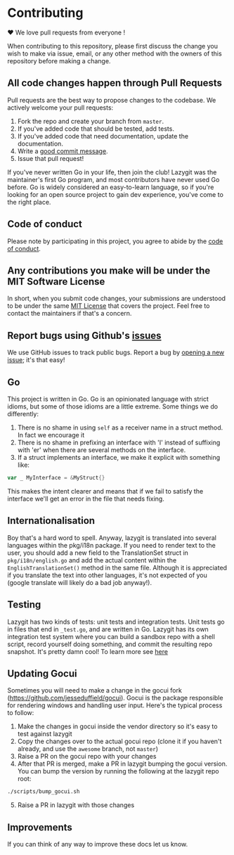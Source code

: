 # Contributing

♥ We love pull requests from everyone !

When contributing to this repository, please first discuss the change you wish
to make via issue, email, or any other method with the owners of this repository
before making a change.

## All code changes happen through Pull Requests

Pull requests are the best way to propose changes to the codebase. We actively
welcome your pull requests:

1. Fork the repo and create your branch from `master`.
2. If you've added code that should be tested, add tests.
3. If you've added code that need documentation, update the documentation.
4. Write a [good commit message](http://tbaggery.com/2008/04/19/a-note-about-git-commit-messages.html).
5. Issue that pull request!

If you've never written Go in your life, then join the club! Lazygit was the maintainer's first Go program, and most contributors have never used Go before. Go is widely considered an easy-to-learn language, so if you're looking for an open source project to gain dev experience, you've come to the right place.

## Code of conduct

Please note by participating in this project, you agree to abide by the [code of conduct].

[code of conduct]: https://github.com/jesseduffield/lazygit/blob/master/CODE-OF-CONDUCT.md

## Any contributions you make will be under the MIT Software License

In short, when you submit code changes, your submissions are understood to be
under the same [MIT License](http://choosealicense.com/licenses/mit/) that
covers the project. Feel free to contact the maintainers if that's a concern.

## Report bugs using Github's [issues](https://github.com/jesseduffield/lazygit/issues)

We use GitHub issues to track public bugs. Report a bug by [opening a new
issue](https://github.com/jesseduffield/lazygit/issues/new); it's that easy!

## Go

This project is written in Go. Go is an opinionated language with strict idioms, but some of those idioms are a little extreme. Some things we do differently:

1. There is no shame in using `self` as a receiver name in a struct method. In fact we encourage it
2. There is no shame in prefixing an interface with 'I' instead of suffixing with 'er' when there are several methods on the interface.
3. If a struct implements an interface, we make it explicit with something like:

```go
var _ MyInterface = &MyStruct{}
```

This makes the intent clearer and means that if we fail to satisfy the interface we'll get an error in the file that needs fixing.

## Internationalisation

Boy that's a hard word to spell. Anyway, lazygit is translated into several languages within the pkg/i18n package. If you need to render text to the user, you should add a new field to the TranslationSet struct in `pkg/i18n/english.go` and add the actual content within the `EnglishTranslationSet()` method in the same file. Although it is appreciated if you translate the text into other languages, it's not expected of you (google translate will likely do a bad job anyway!).

## Testing

Lazygit has two kinds of tests: unit tests and integration tests. Unit tests go in files that end in `_test.go`, and are written in Go. Lazygit has its own integration test system where you can build a sandbox repo with a shell script, record yourself doing something, and commit the resulting repo snapshot. It's pretty damn cool! To learn more see [here](https://github.com/jesseduffield/lazygit/blob/master/docs/Integration_Tests.md)

## Updating Gocui

Sometimes you will need to make a change in the gocui fork (https://github.com/jesseduffield/gocui). Gocui is the package responsible for rendering windows and handling user input. Here's the typical process to follow:

1. Make the changes in gocui inside the vendor directory so it's easy to test against lazygit
2. Copy the changes over to the actual gocui repo (clone it if you haven't already, and use the `awesome` branch, not `master`)
3. Raise a PR on the gocui repo with your changes
4. After that PR is merged, make a PR in lazygit bumping the gocui version. You can bump the version by running the following at the lazygit repo root:

```sh
./scripts/bump_gocui.sh
```

5. Raise a PR in lazygit with those changes

## Improvements

If you can think of any way to improve these docs let us know.
